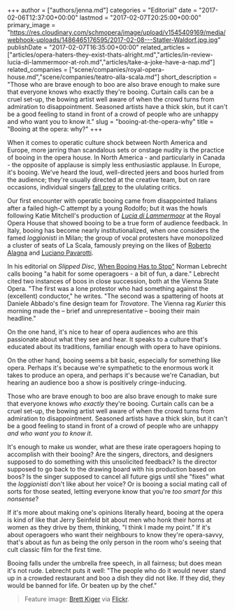 +++
author = ["authors/jenna.md"]
categories = "Editorial"
date = "2017-02-06T12:37:00+00:00"
lastmod = "2017-02-07T20:25:00+00:00"
primary_image = "https://res.cloudinary.com/schmopera/image/upload/v1545409169/media/webhook-uploads/1486465176595/2017-02-08---Statler-Waldorf.jpg.jpg"
publishDate = "2017-02-07T16:35:00+00:00"
related_articles = ["articles/opera-haters-they-exist-thats-alright.md","articles/in-review-lucia-di-lammermoor-at-roh.md","articles/take-a-joke-have-a-nap.md"]
related_companies = ["scene/companies/royal-opera-house.md","scene/companies/teatro-alla-scala.md"]
short_description = "Those who are brave enough to boo are also brave enough to make sure that everyone knows who exactly they&#039;re booing. Curtain calls can be a cruel set-up, the bowing artist well aware of when the crowd turns from admiration to disappointment. Seasoned artists have a thick skin, but it can&#039;t be a good feeling to stand in front of a crowd of people who are unhappy and who want you to know it."
slug = "booing-at-the-opera-why"
title = "Booing at the opera: why?"
+++

When it comes to operatic culture shock between North America and Europe, more jarring than scandalous sets or onstage nudity is the practice of booing in the opera house. In North America - and particularly in Canada - the opposite of applause is simply less enthusiastic applause. In Europe, it's booing. We've heard the loud, well-directed jeers and boos hurled from the audience; they're usually directed at the creative team, but on rare occasions, individual singers [fall prey](https://www.theguardian.com/music/musicblog/2006/dec/12/neverletlascalasbooboyss) to the ululating critics.

Our first encounter with operatic booing came from disappointed Italians after a failed high-C attempt by a young Rodolfo; but it was the howls following Katie Mitchell's production of [*Lucia di Lammermoor*](/in-review-lucia-di-lammermoor-at-roh/) at the Royal Opera House that showed booing to be a true form of audience feedback. In Italy, booing has become nearly institutionalized, when one considers the famed *loggionisti* in Milan; the group of vocal protesters have monopolized a cluster of seats of La Scala, famously preying on the likes of [Roberto Alagna](https://www.theguardian.com/music/musicblog/2006/dec/12/neverletlascalasbooboyss) and [Luciano Pavarotti](https://www.theguardian.com/music/2014/sep/07/la-scala-roberto-alagna-werther-loggionisti-alexander-pereira).

In his editorial on *Slipped Disc*, [When Booing Has to Stop"](http://slippedisc.com/2017/02/when-the-booing-has-to-stop/) Norman Lebrecht calls booing "a habit for some operagoers - a bit of fun, a dare." Lebrecht cited two instances of boos in close succession, both at the Vienna State Opera. "The first was a lone protestor who had something against the (excellent) conductor," he writes. "The second was a spattering of hoots at Daniele Abbado's fine design team for *Trovatore*. The Vienna rag *Kurier* this morning made the – brief and unrepresentative – booing their main headline."

On the one hand, it's nice to hear of opera audiences who are this passionate about what they see and hear. It speaks to a culture that's educated about its traditions, familiar enough with opera to have opinions.

On the other hand, booing seems a bit basic, especially for something like opera. Perhaps it's because we're sympathetic to the enormous work it takes to produce an opera, and perhaps it's because we're Canadian, but hearing an audience boo a show is positively cringe-inducing. 

Those who are brave enough to boo are also brave enough to make sure that everyone knows *who exactly* they're booing. Curtain calls can be a cruel set-up, the bowing artist well aware of when the crowd turns from admiration to disappointment. Seasoned artists have a thick skin, but it can't be a good feeling to stand in front of a crowd of people who are unhappy *and who want you to know it*.

It's enough to make us wonder, what are these irate operagoers hoping to accomplish with their booing? Are the singers, directors, and designers supposed to do something with this unsolicited feedback? Is the director supposed to go back to the drawing board with his production based on boos? Is the singer supposed to cancel all future gigs until she "fixes" what the *loggionisti* don't like about her voice? Or is booing a social mating call of sorts for those seated, letting everyone know that you're *too smart for this nonsense*?

If it's more about making one's opinions literally heard, booing at the opera is kind of like that Jerry Seinfeld bit about men who honk their horns at women as they drive by them, thinking, "I think I made my point." If it's about operagoers who want their neighbours to know they're opera-savvy, that's about as fun as being the only person in the room who's seeing that cult classic film for the first time.

Booing falls under the umbrella free speech, in all fairness; but does mean it's not rude. Lebrecht puts it well: "The people who do it would never stand up in a crowded restaurant and boo a dish they did not like. If they did, they would be banned for life. Or beaten up by the chef."

>Feature image: [Brett Kiger](https://www.flickr.com/photos/brettkiger/6078995711/in/photolist-agbrCT-8SvKFK-6dUYSe-6dUYJ8-xXFKa-9Cse7C-bA3YtP-cecfBW-39Faku-eWvbH8-pshaWh-63e3t2-ceceTN-cecfaL-6k7iaS-6prMK4-d4ChRf-aRqeUx-ceceFY-bxUpGz-6crgh4-7zoDyu-8izRK2-qmRxrP-bWPSDF-ceceYu-bWPSUM-cecfHh-ceceNL-bWPTcH-bWPSQa-gxDCFb-6Zox3T-6edsxW-dtCrfR-bn97Wb-6JZTZh-bwu8tp-6aP9nA-4GgriW-aFMbJa-cecezs-akTJ6C-cecf55-MGFk3U-b2ejiD-QZRcQQ-cecfjN-54gN4i-dvx8Z3) via [Flickr](https://creativecommons.org/licenses/by-nc-nd/2.0/legalcode).
